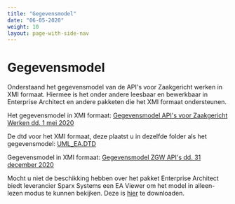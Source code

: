 ```yaml
---
title: "Gegevensmodel"
date: "06-05-2020"
weight: 10
layout: page-with-side-nav
---
```


# Gegevensmodel

Onderstaand het gegevensmodel van de API's voor Zaakgericht werken in XMI formaat. Hiermee is het
onder andere leesbaar en bewerkbaar in Enterprise Architect en andere pakketen die het XMI formaat
ondersteunen.

Het gegevensmodel in XMI formaat:
[Gegevensmodel API's voor Zaakgericht Werken dd. 1 mei 2020](_assets/20200501_ZGW_APIs.xml)

De dtd voor het XMI formaat, deze plaatst u in dezelfde folder als het gegevensmodel:
[UML_EA.DTD](_assets/UML_EA.DTD)

Gegevensmodel in XMI formaat:
[Gegevensmodel ZGW API's dd. 31 december 2020](_assets/20201231_ZGW_APIs.xml)

Mocht u niet de beschikking hebben over het pakket Enterprise Architect biedt leverancier Sparx
Systems een EA Viewer om het model in alleen-lezen modus te kunnen bekijken. Deze is
[hier](https://www.sparxsystems.eu/enterprise-architect/ea-lite-edition/) te downloaden.
